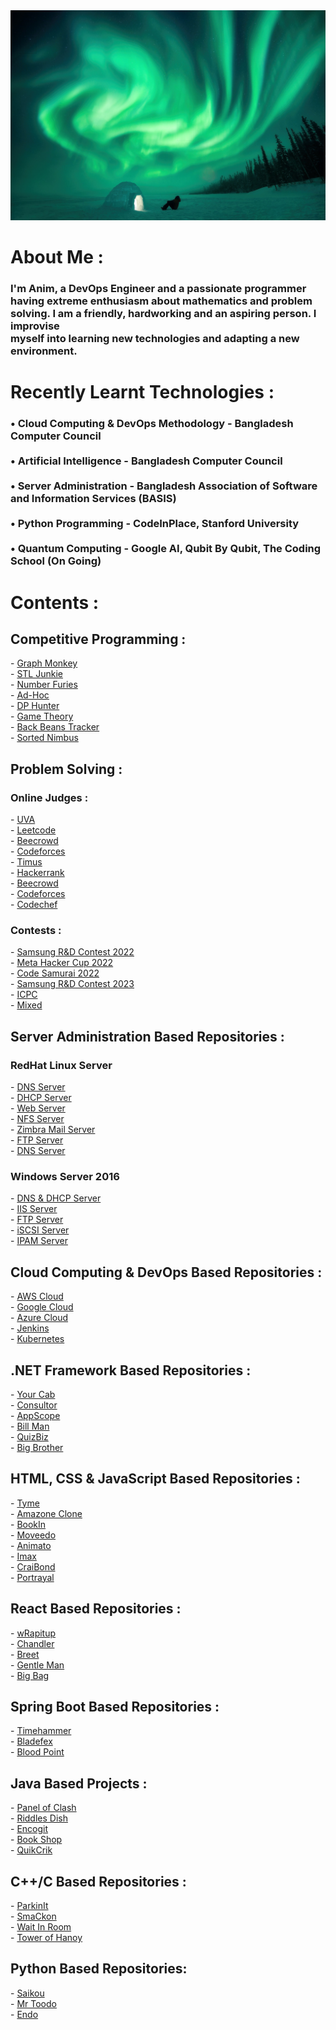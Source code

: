 
<img src="https://github.com/animshamura/animshamura/blob/main/Banner.jpg">
<br/> 
<h1> About Me :</h1>
<h3>I'm Anim, a DevOps Engineer and a passionate programmer having extreme enthusiasm about mathematics and problem solving. I am a friendly, hardworking and an aspiring person. I improvise <br/> myself into learning new technologies and adapting a new environment.</h3 <br/>
<h1>Recently Learnt Technologies :</h1>
<h3> • Cloud Computing & DevOps Methodology - Bangladesh Computer Council <br/> <br/>
     • Artificial Intelligence - Bangladesh Computer Council <br/> <br/>
     • Server Administration - Bangladesh Association of Software and Information Services (BASIS) <br/> <br/>
     • Python Programming - CodeInPlace, Stanford University  <br/> <br/>
     • Quantum Computing - Google AI, Qubit By Qubit, The Coding School (On Going) 
</h3 <br/>
<h1 align="left">Contents :</h1>
<h2> Competitive Programming :</h2> 
- <a href="https://github.com/radiant-fleak/Graph-Monkey">Graph Monkey</a> <br/>
- <a href="https://github.com/radiant-fleak/STL-Junkie">STL Junkie</a><br/>
- <a href="https://github.com/radiant-fleak/Number-Furies-">Number Furies</a><br/>
- <a href="https://github.com/radiant-fleak/Ad-Hoc-">Ad-Hoc</a><br/>
- <a href="https://github.com/radiant-fleak/DP-Hunter-">DP Hunter</a><br/>
- <a href="https://github.com/radiant-fleak/Game-Theory">Game Theory</a><br/>
- <a href="https://github.com/radiant-fleak/Back-Beans-Tracker-">Back Beans Tracker</a><br/>
- <a href="https://github.com/radiant-fleak/Sorted-Nimbus">Sorted Nimbus</a><br/>                                                                      

<h2 align="left">Problem Solving :</h2>
<h3 align="left">Online Judges :</h3>
- <a href="https://github.com/animshamura/UVA-Solve">UVA</a><br>
- <a href="https://github.com/animshamura/Leetcode-Solve-">Leetcode</a><br>
- <a href="https://github.com/animshamura/Beecrowd-Solve-">Beecrowd</a><br>
- <a href="https://github.com/animshamura/Codeforces-Solve-">Codeforces</a><br>
- <a href="https://github.com/animshamura/Timus-Solve-">Timus</a><br>
- <a href="https://github.com/animshamura/HackerRank-Solve">Hackerrank</a><br>
- <a href="https://github.com/animshamura/Beecrowd-Solve-">Beecrowd</a><br>
- <a href="https://github.com/animshamura/Codeforces-Solve-">Codeforces</a><br>
- <a href="https://github.com/animshamura/Codechef-Solve-">Codechef</a><br>
<h3 align="left">Contests :</h3>
- <a href="https://github.com/animshamura/Samsung-RnD-Contest-2022">Samsung R&D Contest 2022</a><br>
- <a href="https://github.com/animshamura/Meta-Hacker-Cup-2022-Solve-">Meta Hacker Cup 2022</a><br>
- <a href="https://github.com/animshamura/Code-Samurai-2022">Code Samurai 2022</a><br>
- <a href="https://github.com/radiant-fleak/SRBD-Contest-2023">Samsung R&D Contest 2023</a> <br/>
- <a href="https://github.com/animshamura/ICPC-Solve-">ICPC</a><br>
- <a href="https://github.com/animshamura/Contest-Problems-Solve-">Mixed</a><br>

<h2> Server Administration Based Repositories :</h2>
<h3>RedHat Linux Server </h3>
- <a href="https://github.com/radiant-fleak/DNS-Server-RedHat-Linux-">DNS Server</a><br/>
- <a href="https://github.com/radiant-fleak/DHCP-Server-RedHat-Linux">DHCP Server</a><br/>
- <a href="https://github.com/radiant-fleak/Web-Server-RedHat-Linux">Web Server</a><br/>
- <a href="https://github.com/radiant-fleak/NFS-Server-RedHat-Linux">NFS Server</a><br/>
- <a href="https://github.com/radiant-fleak/Zimbra-Mail-Server-RedHat-Linux">Zimbra Mail Server</a><br/>
- <a href="https://github.com/radiant-fleak/FTP-Server-RedHat-Linux-">FTP Server</a><br/>
- <a href="https://github.com/radiant-fleak/Samba-Server-RedHat-Linux">DNS Server</a><br/>

<h3>Windows Server 2016 </h3>
- <a href="https://github.com/radiant-fleak/Windows-Server">DNS & DHCP Server</a><br/>
- <a href="https://github.com/radiant-fleak/IIS-Server-Windows-Server-2016">IIS Server</a><br/>
- <a href="https://github.com/radiant-fleak/FTP-Server-Windows-Server-2016">FTP Server</a><br/>
- <a href="https://github.com/radiant-fleak/iSCSI-Server-Windows-Server-2016">iSCSI Server</a><br/>
- <a href="https://github.com/radiant-fleak/IPAM-Server-Windows-Server-2016">IPAM Server</a><br/>
                                                            
<h2>Cloud Computing & DevOps Based Repositories : </h2> 
- <a href="https://github.com/radiant-fleak/AWS-Cloud-Services"> AWS Cloud</a> <br/>
- <a href="https://github.com/radiant-fleak/Google-Cloud-Services">Google Cloud</a> <br/> 
- <a href="https://github.com/radiant-fleak/MS-Azure-Cloud-Services">Azure Cloud</a><br/> 
- <a href="https://github.com/radiant-fleak/Jenkins">Jenkins</a><br/> 
- <a href="https://github.com/radiant-fleak/Kubernetes">Kubernetes</a> <br/> 


<h2 align="left">.NET Framework Based Repositories :</h2>
- <a href="https://github.com/animshamura/Your-Cab">Your Cab</a><br>
- <a href="https://github.com/animshamura/Consultor-">Consultor</a><br>
- <a href="https://github.com/animshamura/AppScope">AppScope</a><br>
- <a href="https://github.com/animshamura/Bill-Man">Bill Man</a><br>
- <a href="https://github.com/animshamura/QuizBiz">QuizBiz</a><br>
- <a href="https://github.com/animshamura/Big-Brother">Big Brother</a><br>

<h2 align="left">HTML, CSS & JavaScript Based Repositories :</h2>
- <a href="https://github.com/animshamura/Tyme-">Tyme</a><br>
- <a href="https://github.com/animshamura/Amazone-Clone-">Amazone Clone</a><br>
- <a href="https://github.com/animshamura/BookIn">BookIn</a><br>
- <a href="https://github.com/animshamura/Moveedo">Moveedo</a><br>
- <a href="https://github.com/animshamura/Animato">Animato</a><br>
- <a href="https://github.com/animshamura/Imax">Imax</a><br>
- <a href="https://github.com/animshamura/CraiBond">CraiBond</a><br>
- <a href="https://github.com/animshamura/Portrayal">Portrayal</a><br>


<h2 align="left">React Based Repositories :</h2>
- <a href="https://github.com/animshamura/wRapitup-">wRapitup</a><br>
- <a href="https://github.com/animshamura/Chandler-">Chandler</a><br>
- <a href="https://github.com/animshamura/Breet">Breet</a><br>
- <a href="https://github.com/animshamura/Gentle-Man">Gentle Man</a><br>
- <a href="https://github.com/animshamura/Big-Bag">Big Bag</a><br>

<h2 align="left">Spring Boot Based Repositories :</h2>
- <a href="https://github.com/animshamura/Timehammer">Timehammer</a><br>
- <a href="https://github.com/animshamura/Bladefex-">Bladefex</a><br>
- <a href="https://github.com/animshamura/Blood-Point">Blood Point</a><br>

<h2 align="left">Java Based Projects :</h2>
- <a href="https://github.com/animshamura/Panel-Of-Clash-">Panel of Clash</a><br>
- <a href="https://github.com/animshamura/Riddles-Dish">Riddles Dish</a><br>
- <a href="https://github.com/animshamura/Encogit">Encogit</a><br>
- <a href="https://github.com/animshamura/Book-Shop">Book Shop</a><br>
- <a href="https://github.com/animshamura/QuikCrik">QuikCrik</a><br/>


<h2 align="left">C++/C Based Repositories :</h2>
- <a href="https://github.com/animshamura/ParkinIt">ParkinIt</a><br>
- <a href="https://github.com/animshamura/SmaCkon">SmaCkon</a><br>
- <a href="https://github.com/animshamura/Wait-In-Room">Wait In Room</a><br>
- <a href="https://github.com/animshamura/Tower-Of-Hanoy">Tower of Hanoy</a><br>

<h2 align="left">Python Based Repositories:</h2>
- <a href="https://github.com/animshamura/Saikou">Saikou</a><br>
- <a href="https://github.com/animshamura/Mr-Toodo">Mr Toodo</a><br>
- <a href="https://github.com/animshamura/Endo">Endo</a><br>







